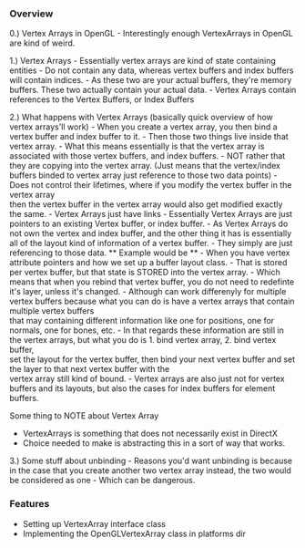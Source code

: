 ### Overview
0.) Vertex Arrays in OpenGL
    - Interestingly enough VertexArrays in OpenGL are kind of weird.

1.) Vertex Arrays
    - Essentially vertex arrays are kind of state containing entities
    - Do not contain any data, whereas vertex buffers and index buffers will contain indices.
        - As these two are your actual buffers, they're memory buffers. These two actually contain your actual data.
    - Vertex Arrays contain references to the Vertex Buffers, or Index Buffers

2.) What happens with Vertex Arrays (basically quick overview of how vertex arrays'll work)
    - When you create a vertex array, you then bind a vertex buffer and index buffer to it.
        - Then those two things live inside that vertex array.
        - What this means essentially is that the vertex array is associated with those vertex buffers, and index buffers.
        - NOT rather that they are copying into the vertex array. (Just means that the vertex/index buffers binded to vertex array just reference to those two data points)
        - Does not control their lifetimes, where if you modify the vertex buffer in the vertex array \
            then the vertex buffer in the vertex array would also get modified exactly the same.
    - Vertex Arrays just have links
        - Essentially Vertex Arrays are just pointers to an existing Vertex buffer, or index buffer.
        - As Vertex Arrays do not own the vertex and index buffer, and the other thing it has is essentially \
            all of the layout kind of information of a vertex buffer.
        - They simply are just referencing to those data.
    ** Example would be **
        - When you have vertex attribute pointers and how we set up a buffer layout class.
        - That is stored per vertex buffer, but that state is STORED into the vertex array.
        - Which means that when you rebind that vertex buffer, you do not need to redefinte it's layer, unless it's changed.
    - Although can work differenyly for multiple vertex buffers because what you can do is have a vertex arrays that contain multiple vertex buffers \
        that may containing different information like one for positions, one for normals, one for bones, etc.
    - In that regards these information are still in the vertex arrays, but what you do is 1. bind vertex array, 2. bind vertex buffer, \
        set the layout for the vertex buffer, then bind your next vertex buffer and set the layer to that next vertex buffer with the \
        vertex array still kind of bound.
    - Vertex arrays are also just not for vertex buffers and its layouts, but also the cases for index buffers for element buffers.

Some thing to NOTE about Vertex Array
- VertexArrays is something that does not necessarily exist in DirectX
- Choice needed to make is abstracting this in a sort of way that works.

3.) Some stuff about unbinding
    - Reasons you'd want unbinding is because in the case that you create another two vertex array instead, the two would be considered as one
    - Which can be dangerous.

### Features
- Setting up VertexArray interface class
- Implementing the OpenGLVertexArray class in platforms dir